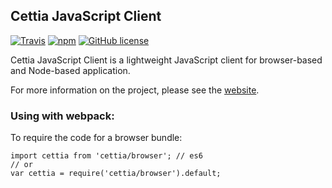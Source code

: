 ## Cettia JavaScript Client
[![Travis](https://img.shields.io/travis/cettia/cettia-javascript-client.svg)](https://travis-ci.org/cettia/cettia-javascript-client) [![npm](https://img.shields.io/npm/v/cettia-client.svg)](https://www.npmjs.com/package/cettia-client) [![GitHub license](https://img.shields.io/github/license/cettia/cettia-javascript-client.svg)](https://github.com/cettia/cettia-javascript-client/blob/master/LICENSE)

Cettia JavaScript Client is a lightweight JavaScript client for browser-based and Node-based application.

For more information on the project, please see the [website](http://cettia.io/projects/cettia-javascript-client).

### Using with webpack:

To require the code for a browser bundle:
```
import cettia from 'cettia/browser'; // es6
// or
var cettia = require('cettia/browser').default;
```
